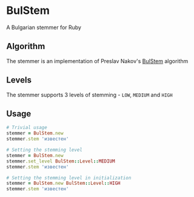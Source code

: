 BulStem
=================
A Bulgarian stemmer for Ruby

Algorithm
--------------------
The stemmer is an implementation of Preslav Nakov's [BulStem](http://lml.bas.bg/~nakov/bulstem/index.html) algorithm

Levels
------
The stemmer supports 3 levels of stemming - ```LOW```, ```MEDIUM``` and ```HIGH```

Usage
-----
```ruby
# Trivial usage
stemmer = BulStem.new
stemmer.stem 'известен'

# Setting the stemming level
stemmer = BulStem.new
stemmer.set_level BulStem::Level::MEDIUM
stemmer.stem 'известен'

# Setting the stemming level in initialization
stemmer = BulStem.new BulStem::Level::HIGH
stemmer.stem 'известен'
```
